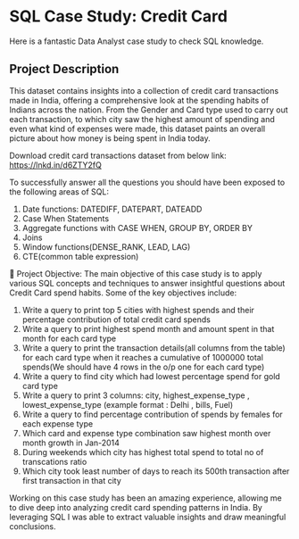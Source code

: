 # SQL Case Study: Credit Card

Here is a fantastic Data Analyst case study to check SQL knowledge.

## Project Description

This dataset contains insights into a collection of credit card transactions made in India, offering a comprehensive look at the spending habits of Indians across the nation. From the Gender and Card type used to carry out each transaction, to which city saw the highest amount of spending and even what kind of expenses were made, this dataset paints an overall picture about how money is being spent in India today. 

Download credit card transactions dataset from below link: https://lnkd.in/d6ZTY2fQ

To successfully answer all the questions you should have been exposed to the following areas of SQL:

1. Date functions: DATEDIFF, DATEPART, DATEADD
2. Case When Statements
3. Aggregate functions with CASE WHEN, GROUP BY, ORDER BY
4. Joins
5. Window functions(DENSE_RANK, LEAD, LAG)
6. CTE(common table expression)

🎯 Project Objective: The main objective of this case study is to apply various SQL concepts and techniques to answer insightful questions about Credit Card spend habits. Some of the key objectives include:

1. Write a query to print top 5 cities with highest spends and their percentage contribution of total credit card spends 
2. Write a query to print highest spend month and amount spent in that month for each card type
3. Write a query to print the transaction details(all columns from the table) for each card type when
it reaches a cumulative of 1000000 total spends(We should have 4 rows in the o/p one for each card type)
4. Write a query to find city which had lowest percentage spend for gold card type
5. Write a query to print 3 columns: city, highest_expense_type , lowest_expense_type (example format : Delhi , bills, Fuel)
6. Write a query to find percentage contribution of spends by females for each expense type
7. Which card and expense type combination saw highest month over month growth in Jan-2014
8. During weekends which city has highest total spend to total no of transcations ratio 
9. Which city took least number of days to reach its 500th transaction after first transaction in that city

Working on this case study has been an amazing experience, allowing me to dive deep into analyzing credit card spending patterns in India. By leveraging SQL I was able to extract valuable insights and draw meaningful conclusions.
